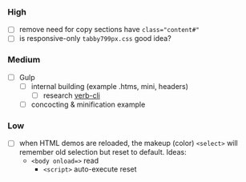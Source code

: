 
### High

- [ ] remove need for copy sections have `class="content#"`
- [ ] is responsive-only `tabby799px.css` good idea?

### Medium

- [ ] Gulp
	+ [ ] internal building (example .htms, mini, headers)
		* [ ] research [verb-cli](https://github.com/assemble/verb-cli)
	+ [ ] concocting & minification example

### Low
- [ ] when HTML demos are reloaded, the makeup (color) `<select>` will remember old selection but reset to default.  Ideas:
  - `<body onload=>` read
	- `<script>` auto-execute reset
